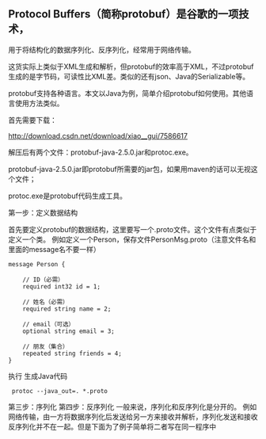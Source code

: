 ## Protocol Buffers（简称protobuf）是谷歌的一项技术，
用于将结构化的数据序列化、反序列化，经常用于网络传输。

这货实际上类似于XML生成和解析，但protobuf的效率高于XML，不过protobuf生成的是字节码，可读性比XML差。类似的还有json、Java的Serializable等。

protobuf支持各种语言。本文以Java为例，简单介绍protobuf如何使用。其他语言使用方法类似。

首先需要下载：

http://download.csdn.net/download/xiao__gui/7586617

解压后有两个文件：protobuf-java-2.5.0.jar和protoc.exe。

protobuf-java-2.5.0.jar即protobuf所需要的jar包，如果用maven的话可以无视这个文件；

protoc.exe是protobuf代码生成工具。

第一步：定义数据结构

首先要定义protobuf的数据结构，这里要写一个.proto文件。这个文件有点类似于定义一个类。
例如定义一个Person，保存文件PersonMsg.proto（注意文件名和里面的message名不要一样）

```
message Person {
	
	// ID（必需）
	required int32 id = 1;
	
	// 姓名（必需）
	required string name = 2;
	
	// email（可选）
	optional string email = 3;

	// 朋友（集合）
	repeated string friends = 4;
}

```

执行 生成Java代码

```
 protoc --java_out=. *.proto

```

第三步：序列化
第四步：反序列化
一般来说，序列化和反序列化是分开的。
例如网络传输，由一方将数据序列化后发送给另一方来接收并解析，序列化发送和接收反序列化并不在一起。但是下面为了例子简单将二者写在同一程序中
